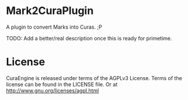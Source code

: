 # Mark2CuraPlugin
A plugin to convert Marks into Curas. ;P

TODO: Add a better/real description once this is ready for primetime.

# License


CuraEngine is released under terms of the AGPLv3 License. Terms of the license can be found in the LICENSE file. Or at http://www.gnu.org/licenses/agpl.html
